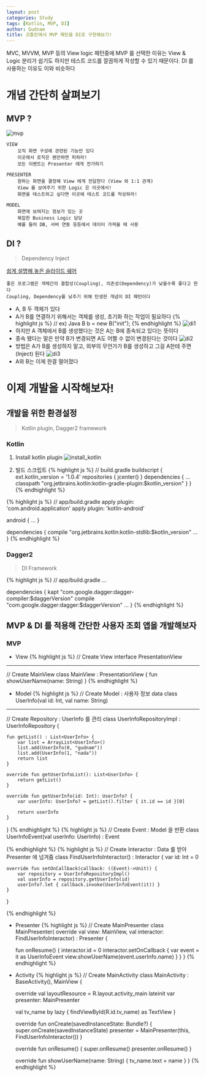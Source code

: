 ```yaml
---
layout: post
categories: Study
tags: [Kotlin, MVP, DI]
author: Gudnam
title: 코틀린에서 MVP 패턴을 DI로 구현해보기!
---
```

<div class="message"> 
MVC, MVVM, MVP 등의 View logic 패턴중에 MVP 를 선택한 이유는 View & Logic 분리가 쉽기도 하지만 테스트 코드를 깔끔하게 작성할 수 있기 때문이다. DI 를 사용하는 이유도 이와 비슷하다
</div> 

# 개념 간단히 살펴보기

## MVP ?
![mvp](/public/img/mvp_architecture.png)

	VIEW
		오직 화면 구성에 관련된 기능만 있다
		이곳에서 로직은 왠만하면 피하라!
		모든 이벤트는 Presenter 에게 전가하기

	PRESENTER	
		원하는 화면을 결정해 View 에게 전달한다 (View 와 1:1 관계)
		View 를 보여주기 위한 Logic 은 이곳에서!
		화면을 테스트하고 싶다면 이곳에 테스트 코드를 작성하라!

	MODEL
		화면에 보여지는 정보가 있는 곳
		복잡한 Business Logic 담당
		예를 들어 DB, 서버 연동 등등에서 데이터 가져올 때 사용
		
## DI ?

> Dependency Inject

[쉽게 설명해 놓은 슬라이드 쉐어](https://www.slideshare.net/baejjae93/dependency-injection-36867592)

	좋은 프로그램은 객체간의 결합성(Coupling), 의존성(Dependency)가 낮을수록 좋다고 한다
	Coupling, Dependency를 낮추기 위해 탄생한 개념이 DI 패턴이다

* A, B 두 객체가 있다
* A가 B를 연결하기 위해서는 객체를 생성, 초기화 하는 작업이 필요하다
{% highlight js %}
// ex) Java
B b = new B("init");
{% endhighlight %}
![di1](/public/img/di1.png)
* 하지만 A 객체에서 B를 생성했다는 것은 A는 B에 종속되고 있다는 뜻이다
* 종속 됐다는 말은 만약 B가 변경되면 A도 어쩔 수 없이 변경된다는 것이다
![di2](/public/img/di2.png)
* 방법은 A가 B를 생성하지 말고, 외부의 무언가가  B를 생성하고 그걸 A한테 주면(Inject) 된다
![di3](/public/img/di3.png)
* A와 B는 이제 한결 멀어졌다


# 이제 개발을 시작해보자!

## 개발을 위한 환경설정
> Kotlin plugin, Dagger2 framework

### Kotlin
1. Install kotlin plugin
![install_kotlin](/public/img/install_kotlin.png)

2. 빌드 스크립트
{% highlight js %}
// build.gradle
buildscript {
  ext.kotlin_version = '1.0.4'
  repositories {
    jcenter() 
  }
  dependencies {
    ...
    classpath "org.jetbrains.kotlin:kotlin-gradle-plugin:$kotlin_version"
  }
}
{% endhighlight %}

{% highlight js %}
// app/build.gradle
apply plugin: 'com.android.application'
apply plugin: 'kotlin-android'

android {
  ...
}

dependencies {
  compile "org.jetbrains.kotlin:kotlin-stdlib:$kotlin_version"
  ...
}
{% endhighlight %}

### Dagger2
> DI Framework

{% highlight js %}
// app/build.gradle
...

dependencies {
  kapt "com.google.dagger:dagger-compiler:$daggerVersion"
  compile "com.google.dagger:dagger:$daggerVersion"
  ...
}
{% endhighlight %}

## MVP & DI 를 적용해 간단한 사용자 조회 앱을 개발해보자

### MVP 

* View
{% highlight js %}
// Create View
interface PresentationView

---

// Create MainView
class MainView : PresentationView {
  fun showUserName(name: String)
}
{% endhighlight %}

* Model 
{% highlight js %}
// Create Model : 사용자 정보
data class UserInfo(val id: Int, val name: String)

---

// Create Repository : UserInfo 를 관리
class UserInfoRepositoryImpl : UserInfoRepository {

    fun getList() : List<UserInfo> {
        var list = ArrayList<UserInfo>()
        list.add(UserInfo(0, "gudnam"))
        list.add(UserInfo(1, "nada"))
        return list
    }

    override fun getUserInfoList(): List<UserInfo> {
        return getList()
    }

    override fun getUserInfo(id: Int): UserInfo? {
        var userInfo: UserInfo? = getList().filter { it.id == id }[0]

        return userInfo
    }
}
{% endhighlight %}
{% highlight js %}
// Create Event : Model 을 반환
class UserInfoEvent(val userInfo: UserInfo) : Event

{% endhighlight %}
{% highlight js %}
// Create Interactor : Data 를 받아 Presenter 에 넘겨줌
class FindUserInfoInteractor() : Interactor {
    var id: Int = 0

    override fun setOnCallback(callback: ((Event)->Unit)) {
        var repository = UserInfoRepositoryImpl()
        val userInfo = repository.getUserInfo(id)
        userInfo?.let { callback.invoke(UserInfoEvent(it)) }
    }
}

{% endhighlight %}

* Presenter
{% highlight js %}
// Create MainPresenter
class MainPresenter(
        override val view: MainView,
        val interactor: FindUserInfoInteractor) : Presenter<MainView> {

    fun onResume() {
        interactor.id = 0
        interactor.setOnCallback {
            var event = it as UserInfoEvent
            view.showUserName(event.userInfo.name)
        }
    }
}
{% endhighlight %}

* Activity
{% highlight js %}
// Create MainActivity
class MainActivity : BaseActivity(), MainView {

    override val layoutResource = R.layout.activity_main
    lateinit var presenter: MainPresenter

    val tv_name by lazy { findViewById(R.id.tv_name) as TextView }

    override fun onCreate(savedInstanceState: Bundle?) {
        super.onCreate(savedInstanceState)
        presenter = MainPresenter(this, FindUserInfoInteractor())
    }

    override fun onResume() {
        super.onResume()
        presenter.onResume()
    }

    override fun showUserName(name: String) {
        tv_name.text = name
    }
}
{% endhighlight %}
